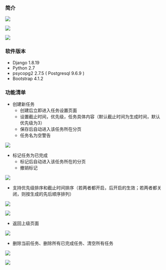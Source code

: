 ### 简介
![](https://upload-images.jianshu.io/upload_images/1863961-a042f1e9226309e8.JPG?imageMogr2/auto-orient/strip%7CimageView2/2/w/540)

![](https://upload-images.jianshu.io/upload_images/1863961-f2620a3760390d86.JPG?imageMogr2/auto-orient/strip%7CimageView2/2/w/540)

![](https://upload-images.jianshu.io/upload_images/1863961-c8481445ffdc31d4.JPG?imageMogr2/auto-orient/strip%7CimageView2/2/w/540)

### 软件版本

- Django 1.8.19
- Python 2.7
- psycopg2 2.7.5 ( Postgresql 9.6.9 )
- Bootstrap 4.1.2

### 功能清单
 - 创建新任务
    - 创建后立即进入任务设置页面
    - 设置截止时间，优先级，任务具体内容（默认截止时间为生成时间，默认优先级为3）
    - 保存后自动进入该任务所在分页
    - 任务名为空警告

![](https://upload-images.jianshu.io/upload_images/1863961-3bebd0fe03ed24c7.gif?imageMogr2/auto-orient/strip)

- 标记任务为已完成
    - 标记后自动进入该任务所在的分页
    - 撤销标记

![](https://github.com/jiangtaohe/django-1.8-todolist-app/blob/master/gif/%E6%A0%87%E8%AE%B0%E5%92%8C%E6%92%A4%E9%94%80.gif)

- 支持优先级排序和截止时间排序（若两者都开启，后开启的生效；若两者都关闭，则按生成的先后顺序排列）

![](https://upload-images.jianshu.io/upload_images/1863961-7cb5d0841a5f7104.gif?imageMogr2/auto-orient/strip)

![](https://upload-images.jianshu.io/upload_images/1863961-bee11bffa71b61bb.gif?imageMogr2/auto-orient/strip)

- 返回上级页面

![](https://upload-images.jianshu.io/upload_images/1863961-342cb3455d2fe383.gif?imageMogr2/auto-orient/strip)


- 删除当前任务、删除所有已完成任务、清空所有任务

![](https://upload-images.jianshu.io/upload_images/1863961-050974f51dc679e6.gif?imageMogr2/auto-orient/strip)

![](https://upload-images.jianshu.io/upload_images/1863961-d7380669ce3abd4f.gif?imageMogr2/auto-orient/strip)
